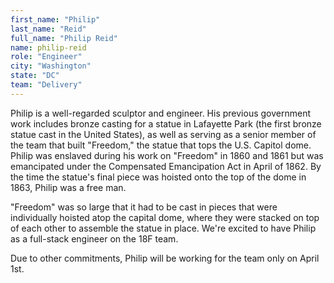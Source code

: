 ```yaml
---
first_name: "Philip"
last_name: "Reid"
full_name: "Philip Reid"
name: philip-reid
role: "Engineer"
city: "Washington"
state: "DC"
team: "Delivery"
---
```

Philip is a well-regarded sculptor and engineer. His previous government work includes bronze casting for a statue in Lafayette Park (the first bronze statue cast in the United States), as well as serving as a senior member of the team that built "Freedom," the statue that tops the U.S. Capitol dome. Philip was enslaved during his work on "Freedom" in 1860 and 1861 but was emancipated under the Compensated Emancipation Act in April of 1862. By the time the statue's final piece was hoisted onto the top of the dome in 1863, Philip was a free man.

"Freedom" was so large that it had to be cast in pieces that were individually hoisted atop the capital dome, where they were stacked on top of each other to assemble the statue in place. We're excited to have Philip as a full-stack engineer on the 18F team.

Due to other commitments, Philip will be working for the team only on April 1st.

